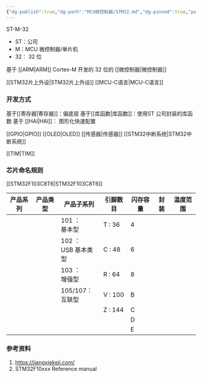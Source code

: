```yaml
---
{"dg-publish":true,"dg-path":"MCU微控制器/STM32.md","dg-pinned":true,"permalink":"/MCU微控制器/STM32/","pinned":true,"dgPassFrontmatter":true,"noteIcon":"","created":"2024-05-21T15:20:27.841+08:00","updated":"2024-07-20T11:32:46.404+08:00"}
---
```


ST-M-32
- ST：公司
- M：MCU 微控制器/单片机
- 32： 32 位

基于 [[ARM\|ARM]] Cortex-M 开发的 32 位的 [[微控制器\|微控制器]]

[[STM32片上外设\|STM32片上外设]]
[[MCU-C语言\|MCU-C语言]]

### 开发方式
基于[[寄存器\|寄存器]]：偏底层
基于[[库函数\|库函数]]：使用ST 公司封装的库函数
基于 [[HAl\|HAl]]：   图形化快速配置

[[GPIO\|GPIO]]
[[OLED\|OLED]]
[[传感器\|传感器]]
[[STM32中断系统\|STM32中断系统]]

[[TIM\|TIM]]

### 芯片命名规则
[[STM32F103C8T6\|STM32F103C8T6]]


| 产品系列 | 产品类型 | 产品子系列             | 引脚数目    | 闪存容量 | 封装  | 温度范围 |
| ---- | ---- | ----------------- | ------- | ---- | --- | ---- |
|      |      | 101 ： <br>基本型     | T : 36  | 4    |     |      |
|      |      | 102 ：<br>USB 基本类型 | C : 48  | 6    |     |      |
|      |      | 103 ：<br>增强型      | R : 64  | 8    |     |      |
|      |      | 105/107：<br>互联型   | V : 100 | B    |     |      |
|      |      |                   | Z : 144 | C    |     |      |
|      |      |                   |         | D    |     |      |
|      |      |                   |         | E    |     |      |

### 参考资料
1. https://jiangxiekeji.com/
2. STM32F10xxx Reference manual  





